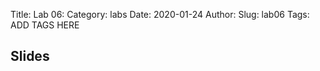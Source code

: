 Title: Lab 06:
Category: labs
Date: 2020-01-24
Author: 
Slug: lab06
Tags: ADD TAGS HERE


## Slides
